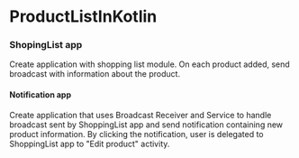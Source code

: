 # ProductListInKotlin

### ShopingList app
Create application with shopping list module.
On each product added, send broadcast with information about the product.
#### Notification app
Create application that uses Broadcast Receiver and Service to handle
broadcast sent by ShoppingList app and send notification containing new
product information. By clicking the notification, user is delegated to
ShoppingList app to "Edit product" activity.
